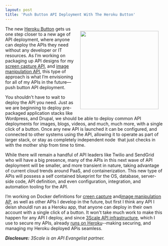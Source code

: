 ```yaml
---
layout: post
title: 'Push Button API Deployment With The Heroku Button'
---
```

<p><img style="padding: 15px;" src="https://s3.amazonaws.com/kinlane-productions/api-evangelist/heroku/heroku-logo.png" alt="" width="250" align="right" /></p>
<p>The new <a href="https://devcenter.heroku.com/articles/heroku-button">Heroku Button</a> gets us one step closer to a new age of API deployment, where anyone can deploy the APIs they need without any developer or IT resources. As I&rsquo;m working on packaging up API designs for my <a href="http://screen-capture.apievangelist.com/">screen capture API</a>, and <a href="http://image.manipulation.apievangelist.com/">image manipulation API</a>, this type of approach is what I&rsquo;m envisioning for all of my APIs in the future&mdash;push button API deployment.</p>
<p>You shouldn't have to wait to deploy the API you need. Just as we are beginning to deploy pre-packaged application stacks like Wordpress, and Drupal, we should be able to deploy common API deployments for images, blogs, videos, and much, much more, with a single click of a button. Once any new API is launched it can be configured, and connected to other systems using the API, allowing it to operate as part of larger stack, or stay as completely independent node &nbsp;that just checks in with the mother ship from time to time.</p>
<p>While there will remain a handful of API leaders like Twilio and SendGrid who will have a big presence, many of the APIs in this next wave of API deployment will be smaller, and more transient in nature, taking advantage of current cloud trends around PaaS, and containerization.  This new type of APis will possess a self contained blueprint for the OS, database, server-side code, API definition, and even configuration, integration, and automation tooling for the API.</p>
<p>I&rsquo;m working on Docker definitions for <a href="http://screen-capture.apievangelist.com/">creen capture</a>&nbsp;and<a href="http://image.manipulation.apievangelist.com/">image manipulation AP</a>, as well as other APIs I develop in the future, but first I think any API I deisn shouldl run as a Heroku app, that anyone can deploy in their own account with a single click of a button. It won't take much work to make this happen for any API I deploy, and since <a title="3Scale API Infrastructure" href="http://bit.ly/13esk6Q">3Scale API infrastructure</a>, which I use to secure my APIs, already <a href="http://apievangelist.com/2014/06/05/deploying-apis-using-heroku-and-3scale-addon/">runs on Heroku</a>--making securing, and managing my Heroku deployed APis seamless.</p>
<p><em><strong>Disclosure:</strong> 3Scale is an API Evangelist partner.</em></p>